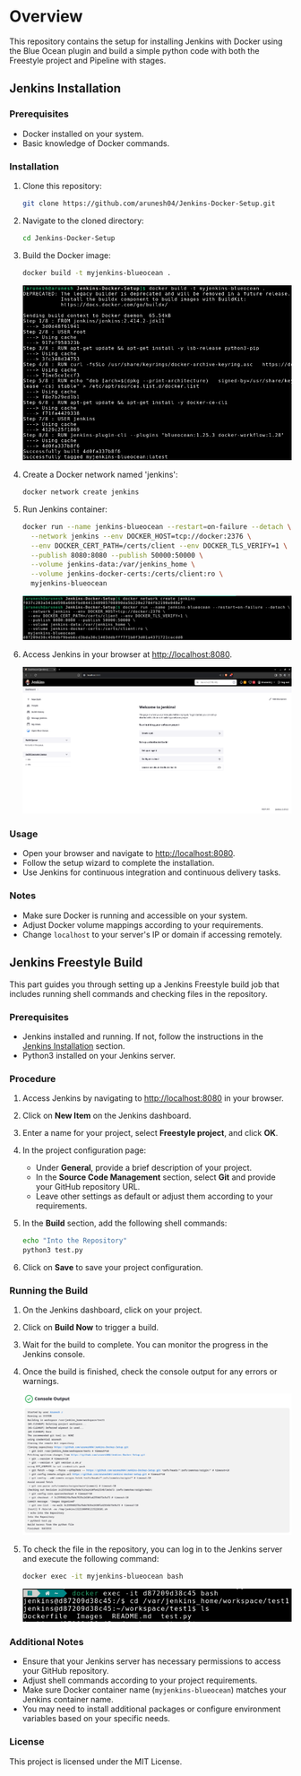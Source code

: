 # Overview
This repository contains the setup for installing Jenkins with Docker using the Blue Ocean plugin and build a simple python code with both the Freestyle project and Pipeline with stages.

## Jenkins Installation
### Prerequisites
- Docker installed on your system.
- Basic knowledge of Docker commands.

### Installation
1. Clone this repository:
   ```bash
   git clone https://github.com/arunesh04/Jenkins-Docker-Setup.git
   ```

2. Navigate to the cloned directory:
   ```bash
   cd Jenkins-Docker-Setup
   ```

3. Build the Docker image:
   ```bash
   docker build -t myjenkins-blueocean .
   ```
    ![Build](Images/image.png)
4. Create a Docker network named 'jenkins':
   ```bash
   docker network create jenkins
   ```

5. Run Jenkins container:
   ```bash
   docker run --name jenkins-blueocean --restart=on-failure --detach \
     --network jenkins --env DOCKER_HOST=tcp://docker:2376 \
     --env DOCKER_CERT_PATH=/certs/client --env DOCKER_TLS_VERIFY=1 \
     --publish 8080:8080 --publish 50000:50000 \
     --volume jenkins-data:/var/jenkins_home \
     --volume jenkins-docker-certs:/certs/client:ro \
     myjenkins-blueocean
   ```
    ![Container](Images/image-1.png)

6. Access Jenkins in your browser at [http://localhost:8080](http://localhost:8080).

    ![Localhost](Images/image-2.png)

### Usage
- Open your browser and navigate to [http://localhost:8080](http://localhost:8080).
- Follow the setup wizard to complete the installation.
- Use Jenkins for continuous integration and continuous delivery tasks.

### Notes
- Make sure Docker is running and accessible on your system.
- Adjust Docker volume mappings according to your requirements.
- Change `localhost` to your server's IP or domain if accessing remotely.

## Jenkins Freestyle Build 

This part guides you through setting up a Jenkins Freestyle build job that includes running shell commands and checking files in the repository.

### Prerequisites
- Jenkins installed and running. If not, follow the instructions in the [Jenkins Installation](#jenkins-installation) section.
- Python3 installed on your Jenkins server.

### Procedure

1. Access Jenkins by navigating to [http://localhost:8080](http://localhost:8080) in your browser.

2. Click on **New Item** on the Jenkins dashboard.

3. Enter a name for your project, select **Freestyle project**, and click **OK**.

4. In the project configuration page:
   - Under **General**, provide a brief description of your project.
   - In the **Source Code Management** section, select **Git** and provide your GitHub repository URL.
   - Leave other settings as default or adjust them according to your requirements.

5. In the **Build** section, add the following shell commands:
   ```bash
   echo "Into the Repository"
   python3 test.py
   ```

6. Click on **Save** to save your project configuration.

### Running the Build

1. On the Jenkins dashboard, click on your project.

2. Click on **Build Now** to trigger a build.

3. Wait for the build to complete. You can monitor the progress in the Jenkins console.

4. Once the build is finished, check the console output for any errors or warnings.

   ![alt text](Images/image-3.png)

5. To check the file in the repository, you can log in to the Jenkins server and execute the following command:
   ```bash
   docker exec -it myjenkins-blueocean bash
   ```
   ![alt text](Images/image-4.png)

### Additional Notes
- Ensure that your Jenkins server has necessary permissions to access your GitHub repository.
- Adjust shell commands according to your project requirements.
- Make sure Docker container name (`myjenkins-blueocean`) matches your Jenkins container name.
- You may need to install additional packages or configure environment variables based on your specific needs.

### License
This project is licensed under the MIT License.
